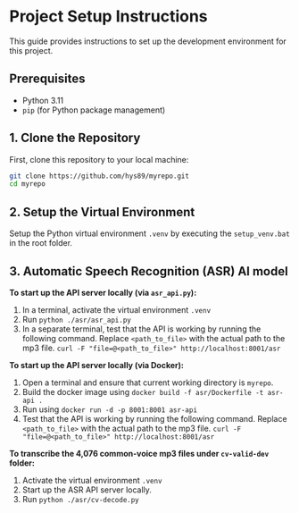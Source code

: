 # Project Setup Instructions

This guide provides instructions to set up the development environment for this project. 

## Prerequisites

- Python 3.11
- `pip` (for Python package management)

## 1. Clone the Repository

First, clone this repository to your local machine:

```bash
git clone https://github.com/hys89/myrepo.git
cd myrepo
```

## 2. Setup the Virtual Environment

Setup the Python virtual environment `.venv` by executing the `setup_venv.bat` in the root folder.

## 3. Automatic Speech Recognition (ASR) AI model

**To start up the API server locally (via `asr_api.py`):**

1. In a terminal, activate the virtual environment `.venv`
2. Run `python ./asr/asr_api.py`
3. In a separate terminal, test that the API is working by running the following command. Replace `<path_to_file>` with the actual path to the mp3 file. `curl -F "file=@<path_to_file>" http://localhost:8001/asr`

**To start up the API server locally (via Docker):**
1. Open a terminal and ensure that current working directory is `myrepo`.
2. Build the docker image using `docker build -f asr/Dockerfile -t asr-api .`
3. Run using `docker run -d -p 8001:8001 asr-api`
4. Test that the API is working by running the following command. Replace `<path_to_file>` with the actual path to the mp3 file. `curl -F "file=@<path_to_file>" http://localhost:8001/asr`

**To transcribe the 4,076 common-voice mp3 files under `cv-valid-dev` folder:**
1. Activate the virtual environment `.venv`
2. Start up the ASR API server locally.
3. Run `python ./asr/cv-decode.py`

